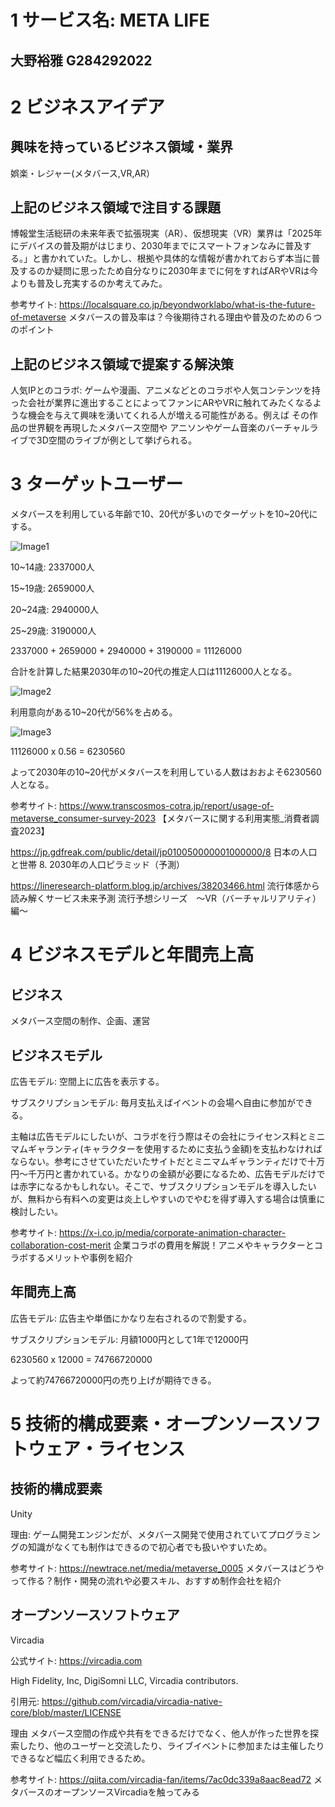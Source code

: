 # 1 サービス名:  META LIFE

## 大野裕雅 G284292022

# 2 ビジネスアイデア

## 興味を持っているビジネス領域・業界

娯楽・レジャー(メタバース,VR,AR）

## 上記のビジネス領域で注目する課題

博報堂生活総研の未来年表で拡張現実（AR）、仮想現実（VR）業界は「2025年にデバイスの普及期がはじまり、2030年までにスマートフォンなみに普及する。」と書かれていた。しかし、根拠や具体的な情報が書かれておらず本当に普及するのか疑問に思ったため自分なりに2030年までに何をすればARやVRは今よりも普及し充実するのか考えてみた。


参考サイト: https://localsquare.co.jp/beyondworklabo/what-is-the-future-of-metaverse メタバースの普及率は？今後期待される理由や普及のための６つのポイント

## 上記のビジネス領域で提案する解決策

人気IPとのコラボ: ゲームや漫画、アニメなどとのコラボや人気コンテンツを持った会社が業界に進出することによってファンにARやVRに触れてみたくなるような機会を与えて興味を湧いてくれる人が増える可能性がある。例えば その作品の世界観を再現したメタバース空間や アニソンやゲーム音楽のバーチャルライブで3D空間のライブが例として挙げられる。

# 3 ターゲットユーザー

メタバースを利用している年齢で10、20代が多いのでターゲットを10~20代にする。

![Image1](https://www.transcosmos-cotra.jp/wp-content/uploads/2023/06/2b530e80c7d0de90885e285c5d798063-1536x575.png.webp)

10~14歳: 2337000人

15~19歳: 2659000人

20~24歳: 2940000人

25~29歳: 3190000人

2337000 + 2659000 + 2940000 + 3190000 = 11126000

合計を計算した結果2030年の10~20代の推定人口は11126000人となる。

![Image2](https://jp.gdfreak.com/chartimage/jp0100500000010/jp010050000001000000_8.png)

利用意向がある10~20代が56%を占める。

![Image3](https://livedoor.blogimg.jp/linerp/imgs/9/c/9c7cb83c.png)

11126000 x 0.56 = 6230560

よって2030年の10~20代がメタバースを利用している人数はおおよそ6230560人となる。

参考サイト: https://www.transcosmos-cotra.jp/report/usage-of-metaverse_consumer-survey-2023 【メタバースに関する利用実態_消費者調査2023】

https://jp.gdfreak.com/public/detail/jp010050000001000000/8 日本の人口と世帯 8. 2030年の人口ピラミッド（予測）

https://lineresearch-platform.blog.jp/archives/38203466.html 流行体感から読み解くサービス未来予測 流行予想シリーズ　～VR（バーチャルリアリティ）編～

# 4 ビジネスモデルと年間売上高

## ビジネス
メタバース空間の制作、企画、運営

## ビジネスモデル

広告モデル:  空間上に広告を表示する。

サブスクリプションモデル: 毎月支払えばイベントの会場へ自由に参加ができる。

主軸は広告モデルにしたいが、コラボを行う際はその会社にライセンス料とミニマムギャランティ(キャラクターを使用するために支払う金額)を支払わなければならない。参考にさせていただいたサイトだとミニマムギャランティだけで十万円～千万円と書かれている。かなりの金額が必要になるため、広告モデルだけでは赤字になるかもしれない。そこで、サブスクリプションモデルを導入したいが、無料から有料への変更は炎上しやすいのでやむを得ず導入する場合は慎重に検討したい。

参考サイト: https://x-i.co.jp/media/corporate-animation-character-collaboration-cost-merit 企業コラボの費用を解説！アニメやキャラクターとコラボするメリットや事例を紹介

## 年間売上高

広告モデル: 広告主や単価にかなり左右されるので割愛する。

サブスクリプションモデル: 月額1000円として1年で12000円

6230560 x 12000 = 74766720000

よって約74766720000円の売り上げが期待できる。

# 5 技術的構成要素・オープンソースソフトウェア・ライセンス

## 技術的構成要素

Unity

理由: ゲーム開発エンジンだが、メタバース開発で使用されていてプログラミングの知識がなくても制作はできるので初心者でも扱いやすいため。

参考サイト: https://newtrace.net/media/metaverse_0005 メタバースはどうやって作る？制作・開発の流れや必要スキル、おすすめ制作会社を紹介

## オープンソースソフトウェア

Vircadia

公式サイト: https://vircadia.com

High Fidelity, Inc, DigiSomni LLC, Vircadia contributors.

引用元: https://github.com/vircadia/vircadia-native-core/blob/master/LICENSE

理由 メタバース空間の作成や共有をできるだけでなく、他人が作った世界を探索したり、他のユーザーと交流したり、ライブイベントに参加または主催したりできるなど幅広く利用できるため。

参考サイト: https://qiita.com/vircadia-fan/items/7ac0dc339a8aac8ead72 メタバースのオープンソースVircadiaを触ってみる
